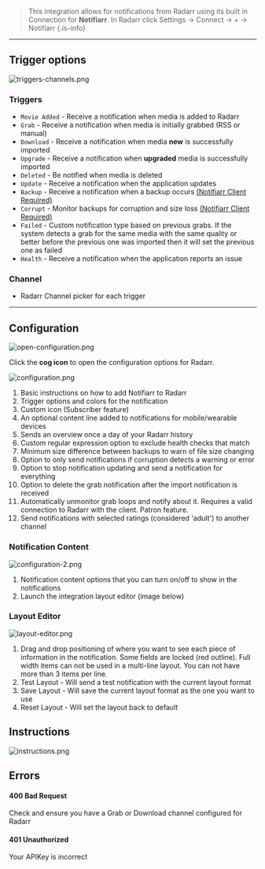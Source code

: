 > This integration allows for notifications from Radarr using its built in Connection for **Notifiarr**. In Radarr click Settings → Connect → <kb>+</kb> → Notifiarr
{.is-info}

---

## Trigger options

![triggers-channels.png](/radarr/triggers-channels.png)

### Triggers

- `Movie Added` - Receive a notification when media is added to Radarr
- `Grab` - Receive a notification when media is initially grabbed (RSS or manual)
- `Download` - Receive a notification when media **new** is successfully imported
- `Upgrade` - Receive a notification when **upgraded** media is successfully imported
- `Deleted` - Be notified when media is deleted
- `Update` - Receive a notification when the application updates
- `Backup` - Receive a notification when a backup occurs [(Notifiarr Client Required)](/Client/Main)
- `Corrupt` - Monitor backups for corruption and size loss [(Notifiarr Client Required)](/Client/Main)
- `Failed` - Custom notification type based on previous grabs. If the system detects a grab for the same media with the same quality or better before the previous one was imported then it will set the previous one as failed
- `Health` - Receive a notification when the application reports an issue

### Channel

- Radarr Channel picker for each trigger

---

## Configuration

![open-configuration.png](/radarr/open-configuration.png)

Click the **cog icon** to open the configuration options for Radarr.

![configuration.png](/radarr/configuration.png)

1. Basic instructions on how to add Notifiarr to Radarr
2. Trigger options and colors for the notification
3. Custom icon (Subscriber feature)
4. An optional content line added to notifications for mobile/wearable devices
5. Sends an overview once a day of your Radarr history
6. Custom regular expression option to exclude health checks that match
7. Minimum size difference between backups to warn of file size changing
8. Option to only send notifications if corruption detects a warning or error
9. Option to stop notification updating and send a notification for everything
10. Option to delete the grab notification after the import notification is received
11. Automatically unmonitor grab loops and notify about it. Requires a valid connection to Radarr with the client. Patron feature.
12. Send notifications with selected ratings (considered 'adult') to another channel

### Notification Content

![configuration-2.png](/radarr/configuration-2.png)

1. Notification content options that you can turn on/off to show in the notifications
1. Launch the integration layout editor (image below)

### Layout Editor

![layout-editor.png](/radarr/layout-editor.png)

1. Drag and drop positioning of where you want to see each piece of information in the notification. Some fields are locked (red outline). Full width items can not be used in a multi-line layout. You can not have more than 3 items per line.
1. Test Layout - Will send a test notification with the current layout format
1. Save Layout - Will save the current layout format as the one you want to use
1. Reset Layout - Will set the layout back to default

## Instructions

![instructions.png](/radarr/instructions.png)

## Errors

#### 400 Bad Request

Check and ensure you have a Grab or Download channel configured for Radarr

#### 401 Unauthorized

Your APIKey is incorrect
